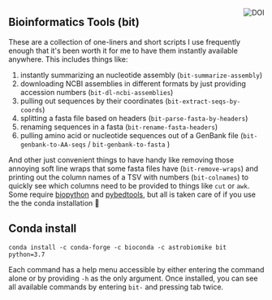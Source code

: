 <a href="https://zenodo.org/badge/latestdoi/59388885"><img align="right" src="https://zenodo.org/badge/59388885.svg" alt="DOI"></a>
## Bioinformatics Tools (bit)
These are a collection of one-liners and short scripts I use frequently enough that it's been worth it for me to have them instantly available anywhere. This includes things like: 
1. instantly summarizing an nucleotide assembly (`bit-summarize-assembly`)
2. downloading NCBI assemblies in different formats by just providing accession numbers (`bit-dl-ncbi-assemblies`) 
3. pulling out sequences by their coordinates (`bit-extract-seqs-by-coords`)
4. splitting a fasta file based on headers (`bit-parse-fasta-by-headers`)
5. renaming sequences in a fasta (`bit-rename-fasta-headers`)
6. pulling amino acid or nucleotide sequences out of a GenBank file (`bit-genbank-to-AA-seqs` / `bit-genbank-to-fasta` )

And other just convenient things to have handy like removing those annoying soft line wraps that some fasta files have (`bit-remove-wraps`) and printing out the column names of a TSV with numbers (`bit-colnames`) to quickly see which columns need to be provided to things like `cut` or `awk`. Some require [biopython](https://biopython.org/wiki/Download) and [pybedtools](https://pypi.org/project/pybedtools/), but all is taken care of if you use the the conda installation 🙂

## Conda install

```
conda install -c conda-forge -c bioconda -c astrobiomike bit python=3.7
```

Each command has a help menu accessible by either entering the command alone or by providing `-h` as the only argument. Once installed, you can see all available commands by entering `bit-` and pressing tab twice.

